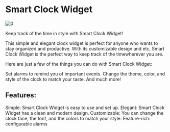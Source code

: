 # Smart Clock Widget
![0](https://github.com/AmirHosseinAsa/smart_clock_widget/assets/92585902/326cc9a3-8f69-4571-acfd-182a9290b6b4)

Keep track of the time in style with Smart Clock Widget!

This simple and elegant clock widget is perfect for anyone who wants to stay organized and productive. With its customizable design and etc, Smart Clock Widget is the perfect way to keep track of the timewherever you are.

Here are just a few of the things you can do with Smart Clock Widget:

Set alarms to remind you of important events.
Change the theme, color, and style of the clock to match your taste.
And much more!

## Features:

Simple: Smart Clock Widget is easy to use and set up.
Elegant: Smart Clock Widget has a clean and modern design.
Customizable: You can change the clock face, the font, and the colors to match your style.
Feature-rich: configurable alarms 
